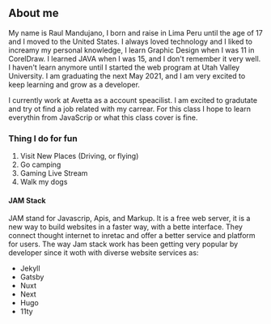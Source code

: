 ## About me

My name is Raul Mandujano, I born and raise in Lima Peru until the age of 17 and I moved to the United States. I always loved technology and I liked to increamy my personal knowledge, I learn Graphic Design when I was 11 in CorelDraw. I learned JAVA when I was 15, and I don't remember it very well. I haven't learn anymore until I started the web program at Utah Valley University. I am graduating the next May 2021, and I am very excited to keep learning and grow as a developer.

I currently work at Avetta as a account speacilist. I am excited to gradutate and try ot find a job related with my carrear. For this class I hope to learn everythin from JavaScrip or what this class cover is fine. 

### Thing I do for fun

1. Visit New Places (Driving, or flying)
2. Go camping
3. Gaming Live Stream
4. Walk my dogs

#### JAM Stack

JAM stand for Javascrip, Apis, and Markup. It is a free web server, it is a new way to build websites in a faster way, with a bette interface. They connect thought internet to inretac and offer a better service and platform for users. The way Jam stack work has been getting very popular by developer since it woth with diverse website services as: 

- Jekyll
- Gatsby
- Nuxt
- Next
- Hugo
- 11ty

